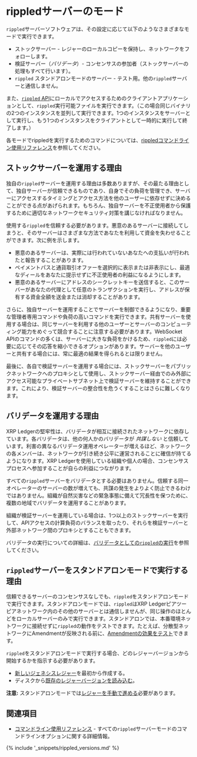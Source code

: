# rippledサーバーのモード

`rippled`サーバーソフトウェアは、その設定に応じて以下のようなさまざまなモードで実行できます。

* ストックサーバー - レジャーのローカルコピーを保持し、ネットワークをフォローします。
* 検証サーバー（_バリデータ_）- コンセンサスの参加者（ストックサーバーの処理もすべて行います）。
* `rippled` スタンドアロンモードのサーバー - テスト用。他の`rippled`サーバーと通信しません。

また、[`rippled` API](rippled-api.html)にローカルでアクセスするためのクライアントアプリケーションとして、`rippled`実行可能ファイルを実行できます。（この場合同じバイナリの2つのインスタンスを並列して実行できます。1つのインスタンスをサーバーとして実行し、もう1つのインスタンスをクライアントとして一時的に実行して終了します。）

各モードでrippledを実行するためのコマンドについては、[rippledコマンドライン使用リファレンス](commandline-usage.html)を参照してください。


## ストックサーバーを運用する理由

独自の`rippled`サーバーを運用する理由は多数ありますが、その最たる理由として、独自サーバーが信頼できるものであり、自身でその負荷を管理でき、サーバーにアクセスするタイミングとアクセス方法を他のユーザーに依存せずに決めることができる点があげられます。もちろん、独自サーバーを不正使用者から保護するために適切なネットワークセキュリティ対策を講じなければなりません。

使用する`rippled`を信頼する必要があります。悪意のあるサーバーに接続してしまうと、そのサーバーはさまざまな方法であなたを利用して資金を失わせることができます。次に例を示します。

* 悪意のあるサーバーは、実際には行われていないあなたへの支払いが行われたと報告することがあります。
* ペイメントパスと通貨取引オファーを選択的に表示または非表示にし、最適なディールをあなたに提示せずに不正使用者の利益になるようにします。
* 悪意のあるサーバーにアドレスのシークレットキーを送信すると、このサーバーがあなたの代理として任意のトランザクションを実行し、アドレスが保有する資金全額を送金または消却することがあります。

さらに、独自サーバーを運用することでサーバーを制御できるようになり、重要な管理者専用コマンドや負荷の高いコマンドを実行できます。共有サーバーを使用する場合は、同じサーバーを利用する他のユーザーとサーバーのコンピューティング能力をめぐって競合することに注意する必要があります。WebSocket APIのコマンドの多くは、サーバーに大きな負荷をかけるため、`rippled`には必要に応じてその応答を縮小できるオプションがあります。サーバーを他のユーザーと共有する場合には、常に最適の結果を得られるとは限りません。

最後に、各自で検証サーバーを運用する場合には、ストックサーバーをパブリックネットワークへのプロキシとして使用し、ストックサーバー経由でのみ外部にアクセス可能なプライベートサブネット上で検証サーバーを維持することができます。これにより、検証サーバーの整合性を危うくすることはさらに難しくなります。


## バリデータを運用する理由

XRP Ledgerの堅牢性は、バリデータが相互に接続されたネットワークに依存しています。各バリデータは、他の何人かのバリデータが _共謀しない_ と信頼しています。利害の異なるバリデータ運用オペレーターが増えるほど、ネットワークの各メンバーは、ネットワークが引き続き公平に運営されることに確信が持てるようになります。XRP Ledgerを使用している組織や個人の場合、コンセンサスプロセスへ参加することが自らの利益につながります。

すべての`rippled`サーバーをバリデータとする必要はありません。信頼する同一オペレーターのサーバーの数が増えても、共謀の発生をよりよく防止できるわけではありません。組織が自然災害などの緊急事態に備えて冗長性を保つために、複数の地域でバリデータを運用することがあります。

組織が検証サーバーを運用している場合は、1つ以上のストックサーバーを実行して、APIアクセスの計算負荷のバランスを取ったり、それらを検証サーバーと外部ネットワーク間のプロキシとすることもできます。

バリデータの実行についての詳細は、[バリデータとしての`rippled`の実行](run-rippled-as-a-validator.html)を参照してください。



## `rippled`サーバーをスタンドアロンモードで実行する理由

信頼できるサーバーのコンセンサスなしでも、`rippled`をスタンドアロンモードで実行できます。スタンドアロンモードでは、`rippled`はXRP Ledgerピアツーピアネットワーク内のその他のサーバーとは通信しませんが、同じ操作のほとんどをローカルサーバーのみで実行できます。スタンドアロンでは、本番環境ネットワークに接続せずに`rippled`の動作をテストできます。たとえば、分散型ネットワークにAmendmentが反映される前に、[Amendmentの効果をテスト](amendments.html#amendmentのテスト)できます。

`rippled`をスタンドアロンモードで実行する場合、どのレジャーバージョンから開始するかを指示する必要があります。

* [新しいジェネシスレジャー](start-a-new-genesis-ledger-in-stand-alone-mode.html)を最初から作成する。
* ディスクから[既存のレジャーバージョンを読み込む](load-a-saved-ledger-in-stand-alone-mode.html)。

**注意:** スタンドアロンモードでは[レジャーを手動で進める](advance-the-ledger-in-stand-alone-mode.html)必要があります。

## 関連項目

- [コマンドライン使用リファレンス](commandline-usage.html) - すべての`rippled`サーバーモードのコマンドラインオプションに関する詳細情報。

{% include '_snippets/rippled_versions.md' %}
